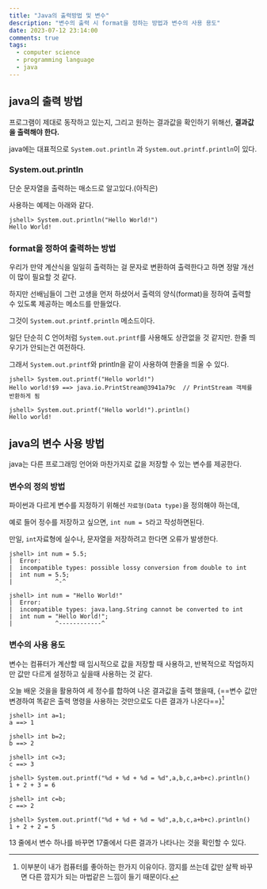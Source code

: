 ```yaml
---
title: "Java의 출력방법 및 변수"
description: "변수의 출력 시 format을 정하는 방법과 변수의 사용 용도"
date: 2023-07-12 23:14:00
comments: true
tags:
  - computer science
  - programming language
  - java
---
```


## java의 출력 방법

프로그램이 제대로 동작하고 있는지, 그리고 원하는 결과값을 확인하기 위해선, **결과값을 출력해야 한다.**

java에는 대표적으로 `System.out.println` 과 `System.out.printf.println`이 있다.

### System.out.println

단순 문자열을 출력하는 매소드로 알고있다.(아직은)

사용하는 예제는 아래와 같다.

``` title="System.out.println 사용 예제"
jshell> System.out.println("Hello World!")
Hello World!
```

### format을 정하여 출력하는 방법

우리가 만약 계산식을 일일히 출력하는 걸 문자로 변환하여 출력한다고 하면 정말 개선이 많이 필요할 것 같다.

하지만 선배님들이 그런 고생을 먼저 하셨어서 출력의 양식(format)을 정하여 출력할 수 있도록 제공하는 메소드를 만들었다.

그것이 `System.out.printf.println` 메소드이다.

일단 단순히 C 언어처럼 `System.out.printf`를 사용해도 상관없을 것 같지만. 한줄 띄우기가 안되는건 여전하다.

그래서 `System.out.printf`와 println을 같이 사용하여 한줄을 띄울 수 있다.

``` title="단순 System.out.printf 만 사용할 경우"
jshell> System.out.printf("Hello world!")
Hello world!$9 ==> java.io.PrintStream@3941a79c  // PrintStream 객체를 반환하게 됨
```
``` title="println과 같이 사용할 경우"
jshell> System.out.printf("Hello world!").println()
Hello world!
```

## java의 변수 사용 방법

java는 다른 프로그래밍 언어와 마찬가지로 값을 저장할 수 있는 변수를 제공한다.

### 변수의 정의 방법

파이썬과 다르게 변수를 지정하기 위해선 `자료형(Data type)`을 정의해야 하는데,

예로 들어 정수를 저장하고 싶으면, `int num = 5`라고 작성하면된다.

만일, `int`자료형에 실수나, 문자열을 저장하려고 한다면 오류가 발생한다.

``` title="정수형 변수에 문자 및 실수를 저장할 때"
jshell> int num = 5.5;
|  Error:
|  incompatible types: possible lossy conversion from double to int
|  int num = 5.5;
|            ^-^

jshell> int num = "Hello World!"
|  Error:
|  incompatible types: java.lang.String cannot be converted to int
|  int num = "Hello World!";
|            ^------------^
```

### 변수의 사용 용도

변수는 컴퓨터가 계산할 때 임시적으로 값을 저장할 때 사용하고, 반복적으로 작업하지만 값만 다르게 설정하고 싶을때 사용하는 것 같다.

오늘 배운 것을을 활용하여 세 정수를 합하여 나온 결과값을 출력 했을때, {==변수 값만 변경하여 똑같은 출력 명령을 사용하는 것만으로도 다른 결과가 나온다==}[^1]

``` title="변수의 사용 용도" linenums="1" hl_lines="13 14 16 17"
jshell> int a=1;
a ==> 1

jshell> int b=2;
b ==> 2

jshell> int c=3;
c ==> 3

jshell> System.out.printf("%d + %d + %d = %d",a,b,c,a+b+c).println()
1 + 2 + 3 = 6

jshell> int c=b;
c ==> 2

jshell> System.out.printf("%d + %d + %d = %d",a,b,c,a+b+c).println()
1 + 2 + 2 = 5
```

13 줄에서 변수 하나를 바꾸면 17줄에서 다른 결과가 나타나는 것을 확인할 수 있다.

[^1]: 이부분이 내가 컴퓨터를 좋아하는 한가지 이유이다. 깜지를 쓰는데 값만 살짝 바꾸면 다른 깜지가 되는 마법같은 느낌이 들기 때문이다.

